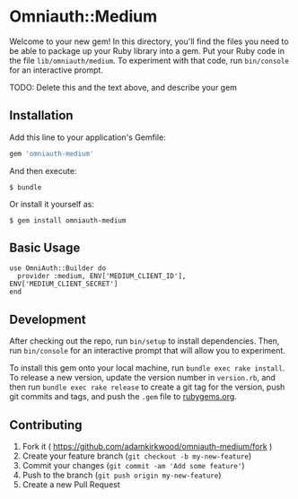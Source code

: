 # Omniauth::Medium

Welcome to your new gem! In this directory, you'll find the files you need to be able to package up your Ruby library into a gem. Put your Ruby code in the file `lib/omniauth/medium`. To experiment with that code, run `bin/console` for an interactive prompt.

TODO: Delete this and the text above, and describe your gem

## Installation

Add this line to your application's Gemfile:

```ruby
gem 'omniauth-medium'
```

And then execute:

    $ bundle

Or install it yourself as:

    $ gem install omniauth-medium

## Basic Usage

    use OmniAuth::Builder do
      provider :medium, ENV['MEDIUM_CLIENT_ID'], ENV['MEDIUM_CLIENT_SECRET']
    end

## Development

After checking out the repo, run `bin/setup` to install dependencies. Then, run `bin/console` for an interactive prompt that will allow you to experiment.

To install this gem onto your local machine, run `bundle exec rake install`. To release a new version, update the version number in `version.rb`, and then run `bundle exec rake release` to create a git tag for the version, push git commits and tags, and push the `.gem` file to [rubygems.org](https://rubygems.org).

## Contributing

1. Fork it ( https://github.com/adamkirkwood/omniauth-medium/fork )
2. Create your feature branch (`git checkout -b my-new-feature`)
3. Commit your changes (`git commit -am 'Add some feature'`)
4. Push to the branch (`git push origin my-new-feature`)
5. Create a new Pull Request
